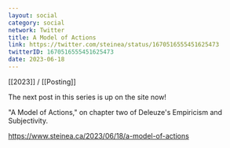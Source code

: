 ```yaml
---
layout: social
category: social
network: Twitter
title: A Model of Actions
link: https://twitter.com/steinea/status/1670516555451625473
twitterID: 1670516555451625473
date: 2023-06-18
---
```


[[2023]] / [[Posting]]

The next post in this series is up on the site now!

"A Model of Actions," on chapter two of Deleuze's Empiricism and Subjectivity.

<https://www.steinea.ca/2023/06/18/a-model-of-actions>
